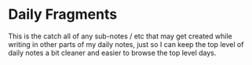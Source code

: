 # Daily Fragments

This is the catch all of any sub-notes / etc that may get created while writing in other parts of my daily notes, just so I can keep the top level of daily notes a bit cleaner and easier to browse the top level days.